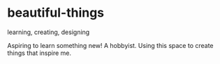 # beautiful-things
learning, creating, designing 

Aspiring to learn something new! A hobbyist. Using this space to create things that inspire me. 

